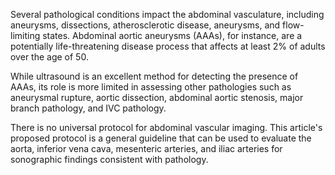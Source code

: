 Several pathological conditions impact the abdominal vasculature, including aneurysms, dissections, atherosclerotic disease, aneurysms, and flow-limiting states. Abdominal aortic aneurysms (AAAs), for instance, are a potentially life-threatening disease process that affects at least 2% of adults over the age of 50.

While ultrasound is an excellent method for detecting the presence of AAAs, its role is more limited in assessing other pathologies such as aneurysmal rupture, aortic dissection, abdominal aortic stenosis, major branch pathology, and IVC pathology.

There is no universal protocol for abdominal vascular imaging. This article's proposed protocol is a general guideline that can be used to evaluate the aorta, inferior vena cava, mesenteric arteries, and iliac arteries for sonographic findings consistent with pathology.
